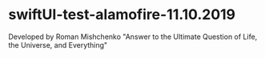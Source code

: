 # swiftUI-test-alamofire-11.10.2019

Developed by Roman Mishchenko
"Answer to the Ultimate Question of Life, the Universe, and Everything"
